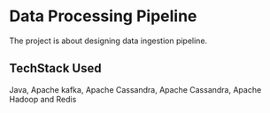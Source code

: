 # Data Processing Pipeline

The project is about designing data ingestion pipeline.

## TechStack Used

Java, Apache kafka, Apache Cassandra, Apache Cassandra, Apache Hadoop and Redis
